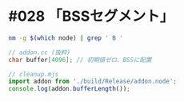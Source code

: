 # #028 「BSSセグメント」

```bash
nm -g $(which node) | grep ' B '
```

```c
// addon.cc (抜粋)
char buffer[4096]; // 初期値ゼロ、BSSに配置
```

```javascript
// cleanup.mjs
import addon from './build/Release/addon.node';
console.log(addon.bufferLength());
```

